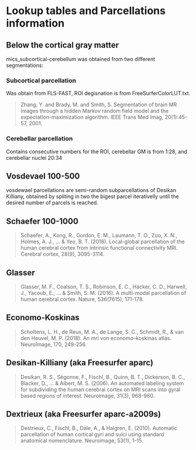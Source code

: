 # Lookup tables and Parcellations information

## Below the cortical gray matter
mics_subcortical-cerebellum was obtained from two different segmentations:
### Subcortical parcellation
Was obtain from FLS-FAST, ROI degisnation is from FreeSurferColorLUT.txt.
> Zhang, Y. and Brady, M. and Smith, S. Segmentation of brain MR images through a hidden Markov random field model and the expectation-maximization algorithm. IEEE Trans Med Imag, 20(1):45-57, 2001.

### Cerebellar parcellation
Contains consecutive numbers for the ROI, cerebellar GM is from 1:28, and cerebellar nuclei 20:34

## Vosdevael 100-500
vosdewael parcellations are semi-random subparcellations of Desikan Killiany, obtained by spliting in two the bigest parcel iterativelly until the desired number of parcels is reached.

## Schaefer 100-1000
> Schaefer, A., Kong, R., Gordon, E. M., Laumann, T. O., Zuo, X. N., Holmes, A. J., ... & Yeo, B. T. (2018). Local-global parcellation of the human cerebral cortex from intrinsic functional connectivity MRI. Cerebral cortex, 28(9), 3095-3114.

## Glasser
> Glasser, M. F., Coalson, T. S., Robinson, E. C., Hacker, C. D., Harwell, J., Yacoub, E., ... & Smith, S. M. (2016). A multi-modal parcellation of human cerebral cortex. Nature, 536(7615), 171-178.

## Economo-Koskinas
> Scholtens, L. H., de Reus, M. A., de Lange, S. C., Schmidt, R., & van den Heuvel, M. P. (2018). An mri von economo–koskinas atlas. NeuroImage, 170, 249-256.

## Desikan-Killiany (aka Freesurfer aparc)
> Desikan, R. S., Ségonne, F., Fischl, B., Quinn, B. T., Dickerson, B. C., Blacker, D., ... & Albert, M. S. (2006). An automated labeling system for subdividing the human cerebral cortex on MRI scans into gyral based regions of interest. Neuroimage, 31(3), 968-980.

## Dextrieux (aka Freesurfer aparc-a2009s)
> Destrieux, C., Fischl, B., Dale, A., & Halgren, E. (2010). Automatic parcellation of human cortical gyri and sulci using standard anatomical nomenclature. Neuroimage, 53(1), 1-15.
